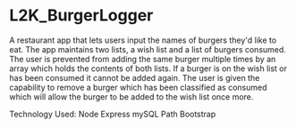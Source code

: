 # L2K_BurgerLogger

A restaurant app that lets users input the names of burgers they'd like to eat. The app maintains two lists, a wish list and a list of burgers consumed. The user is prevented from adding the same burger multiple times by an array which holds the contents of both lists. If a burger is on the wish list or has been consumed it cannot be added again. The user is given the capability to remove a burger which has been classified as consumed which will allow the burger to be added to the wish list once more.

Technology Used:
Node
Express
mySQL
Path
Bootstrap
